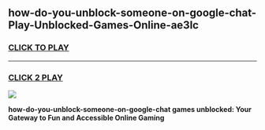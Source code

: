 
## how-do-you-unblock-someone-on-google-chat-Play-Unblocked-Games-Online-ae3lc
<h3>
<a href="https://premium76.site?title=how-do-you-unblock-someone-on-google-chat&ref=25A">CLICK TO PLAY</a></h3>
<hr>

<h3>
<a href="https://premium76.site?title=how-do-you-unblock-someone-on-google-chat&ref=25A">CLICK 2 PLAY</a>
  
</h3>

<a href="https://premium76.site?title=how-do-you-unblock-someone-on-google-chat&ref=25A"><img src="https://clearcache.store/games.png"></a>


**how-do-you-unblock-someone-on-google-chat games unblocked: Your Gateway to Fun and Accessible Online Gaming**
